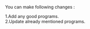 You can make following changes :

1.Add any good programs.<br>
2.Update already mentioned programs. 
